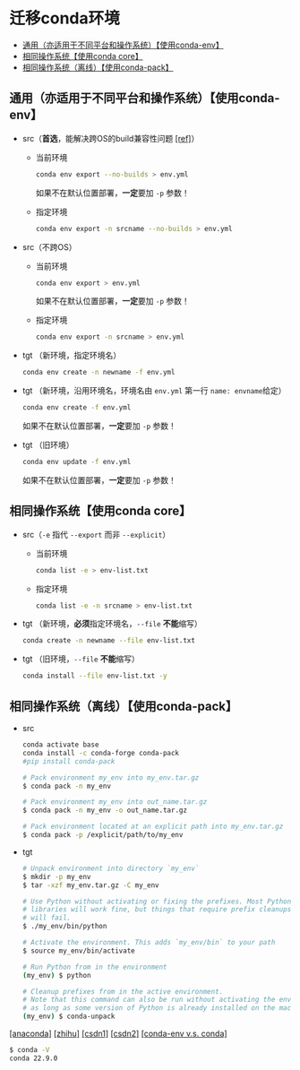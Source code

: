 # 迁移conda环境

- [通用（亦适用于不同平台和操作系统）【使用conda-env】](#通用亦适用于不同平台和操作系统使用conda-env)
- [相同操作系统【使用conda core】](#相同操作系统使用conda-core)
- [相同操作系统（离线）【使用conda-pack】](#相同操作系统离线使用conda-pack)

## 通用（亦适用于不同平台和操作系统）【使用conda-env】

- src（**首选**，能解决跨OS的build兼容性问题 [[ref]](https://github.com/conda/conda/issues/9399)）
  - 当前环境

    ```bash
    conda env export --no-builds > env.yml
    ```
    如果不在默认位置部署，**一定**要加 `-p` 参数！

  - 指定环境

    ```bash
    conda env export -n srcname --no-builds > env.yml
    ```

- src（不跨OS）
  - 当前环境

    ```bash
    conda env export > env.yml
    ```
    如果不在默认位置部署，**一定**要加 `-p` 参数！

  - 指定环境

    ```bash
    conda env export -n srcname > env.yml
    ```

- tgt （新环境，指定环境名）

  ```bash
  conda env create -n newname -f env.yml
  ```

- tgt （新环境，沿用环境名，环境名由 `env.yml` 第一行 `name: envname`给定）

  ```bash
  conda env create -f env.yml
  ```
  如果不在默认位置部署，**一定**要加 `-p` 参数！

- tgt （旧环境）

  ```bash
  conda env update -f env.yml
  ```
  如果不在默认位置部署，**一定**要加 `-p` 参数！

## 相同操作系统【使用conda core】

- src（`-e` 指代 `--export` 而非 `--explicit`）
  - 当前环境

    ```bash
    conda list -e > env-list.txt
    ```

  - 指定环境

    ```bash
    conda list -e -n srcname > env-list.txt
    ```

- tgt （新环境，**必须**指定环境名，`--file` **不能**缩写）

  ```bash
  conda create -n newname --file env-list.txt
  ```

- tgt （旧环境，`--file` **不能**缩写）

  ```bash
  conda install --file env-list.txt -y
  ```

## 相同操作系统（离线）【使用conda-pack】

- src

  ```bash
  conda activate base
  conda install -c conda-forge conda-pack
  #pip install conda-pack
  ```

  ```bash
  # Pack environment my_env into my_env.tar.gz
  $ conda pack -n my_env
  
  # Pack environment my_env into out_name.tar.gz
  $ conda pack -n my_env -o out_name.tar.gz
  
  # Pack environment located at an explicit path into my_env.tar.gz
  $ conda pack -p /explicit/path/to/my_env
  ```

- tgt

  ```bash
  # Unpack environment into directory `my_env`
  $ mkdir -p my_env
  $ tar -xzf my_env.tar.gz -C my_env
  
  # Use Python without activating or fixing the prefixes. Most Python
  # libraries will work fine, but things that require prefix cleanups
  # will fail.
  $ ./my_env/bin/python
  
  # Activate the environment. This adds `my_env/bin` to your path
  $ source my_env/bin/activate
  
  # Run Python from in the environment
  (my_env) $ python
  
  # Cleanup prefixes from in the active environment.
  # Note that this command can also be run without activating the environment
  # as long as some version of Python is already installed on the machine.
  (my_env) $ conda-unpack
  ```

[[anaconda]](https://www.anaconda.com/blog/moving-conda-environments)
[[zhihu]](https://zhuanlan.zhihu.com/p/87344422)
[[csdn1]](https://blog.csdn.net/weixin_43913261/article/details/124687789)
[[csdn2]](https://blog.csdn.net/IT_Novice_/article/details/125616956)
[[conda-env v.s. conda]](https://github.com/conda/conda/issues/5253)

```bash
$ conda -V
conda 22.9.0
```
